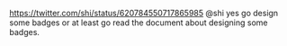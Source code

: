 https://twitter.com/shi/status/620784550717865985 @shi yes go design some badges or at least go read the document about designing some badges.